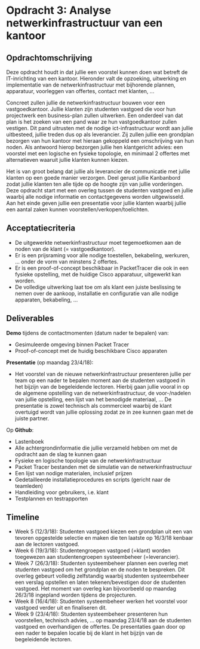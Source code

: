 # Opdracht 3: Analyse netwerkinfrastructuur van een kantoor

## Opdrachtomschrijving

Deze opdracht houdt in dat jullie een voorstel kunnen doen wat betreft de IT-inrichting van een kantoor. Hieronder valt de opzoeking, uitwerking en implementatie van de netwerkinfrastructuur met bijhorende plannen, apparatuur, voorleggen van offertes, contact met klanten, ...

Concreet zullen jullie de netwerkinfrastructuur bouwen voor een vastgoedkantoor. Jullie klanten zijn studenten vastgoed die voor hun projectwerk een business-plan zullen uitwerken. Een onderdeel van dat plan is het zoeken van een pand waar ze hun vastgoedkantoor zullen vestigen. Dit pand uitrusten met de nodige ict-infrastructuur wordt aan jullie uitbesteed, jullie treden dus op als leverancier. Zij zullen jullie een grondplan bezorgen van hun kantoor met hieraan gekoppeld een omschrijving van hun noden. Als antwoord hierop bezorgen jullie hen klantgericht advies: een voorstel met een logische en fysieke topologie, en minimaal 2 offertes met alternatieven waaruit jullie klanten kunnen kiezen.

Het is van groot belang dat jullie als leverancier de communicatie met jullie klanten op een goede manier verzorgen. Deel gerust jullie Kanbanbord zodat jullie klanten ten alle tijde op de hoogte zijn van jullie vorderingen. Deze opdracht start met een overleg tussen de studenten vastgoed en jullie waarbij alle nodige informatie en contactgegevens worden uitgewisseld. Aan het einde geven jullie een presentatie voor jullie klanten waarbij jullie een aantal zaken kunnen voorstellen/verkopen/toelichten.

## Acceptatiecriteria

- De uitgewerkte netwerkinfrastructuur moet tegemoetkomen aan de noden van de klant (= vastgoedkantoor).
- Er is een prijsraming voor alle nodige toestellen, bekabeling, werkuren, ... onder de vorm van minstens 2 offertes.
- Er is een proof-of-concept beschikbaar in PacketTracer die ook in een fysieke opstelling, met de huidige Cisco apparatuur, uitgewerkt kan worden.
- De volledige uitwerking laat toe om als klant een juiste beslissing te nemen over de aankoop, installatie en configuratie van alle nodige apparaten, bekabeling, ...

## Deliverables

**Demo** tijdens de contactmomenten (datum nader te bepalen) van:

- Gesimuleerde omgeving binnen Packet Tracer
- Proof-of-concept met de huidig beschikbare Cisco apparaten

**Presentatie** (op maandag 23/4/18):

- Het voorstel van de nieuwe netwerkinfrastructuur presenteren jullie per team op een nader te bepalen moment aan de studenten vastgoed in het bijzijn van de begeleidende lectoren. Hierbij gaan jullie vooral in op de algemene opstelling van de netwerkinfrastructuur, de voor-/nadelen van jullie opstelling, een lijst van het benodigde materiaal, ... De presentatie is zowel technisch als commercieel waarbij de klant overtuigd wordt van jullie oplossing zodat ze in zee kunnen gaan met de juiste partner.

Op **Github**:

- Lastenboek
- Alle achtergrondinformatie die jullie verzameld hebben om met de opdracht aan de slag te kunnen gaan
- Fysieke en logische topologie van de netwerkinfrastructuur
- Packet Tracer bestanden met de simulatie van de netwerkinfrastructuur
- Een lijst van nodige materialen, inclusief prijzen
- Gedetailleerde installatieprocedures en scripts (gericht naar de teamleden)
- Handleiding voor gebruikers, i.e. klant
- Testplannen en testrapporten

## Timeline

- Week 5 (12/3/18): Studenten vastgoed kiezen een grondplan uit een van tevoren opgestelde selectie en maken die ten laatste op 16/3/18 kenbaar aan de lectoren vastgoed.
- Week 6 (19/3/18): Studentengroepen vastgoed (=klant) worden toegewezen aan studentengroepen systeembeheer (=leverancier).
- Week 7 (26/3/18): Studenten systeembeheer plannen een overleg met studenten vastgoed om het grondplan en de noden te bespreken. Dit overleg gebeurt volledig zelfstandig waarbij studenten systeembeheer een verslag opstellen en laten tekenen/bevestigen door de studenten vastgoed. Het moment van overleg kan bijvoorbeeld op maandag 26/3/18 ingepland worden tijdens de projecturen.
- Week 8 (16/4/18): Studenten systeembeheer werken het voorstel voor vastgoed verder uit en finaliseren dit.
- Week 9 (23/4/18): Studenten systeembeheer presenteren hun voorstellen, technisch advies, ... op maandag 23/4/18 aan de studenten vastgoed en overhandigen de offertes. De presentaties gaan door op een nader te bepalen locatie bij de klant in het bijzijn van de begeleidende lectoren.
